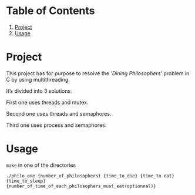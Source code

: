 
# Table of Contents

1.  [Project](#orgefd78dd)
2.  [Usage](#org8e49cd9)



<a id="orgefd78dd"></a>

# Project

This project has for purpose to resolve the *&rsquo;Dining Philosophers&rsquo;* problem in C by using multithreading.

It&rsquo;s divided into 3 solutions.

First one uses threads and mutex.

Second one uses threads and semaphores.

Third one uses process and semaphores.


<a id="org8e49cd9"></a>

# Usage

`make` in one of the directories

`./philo_one {number_of_philosophers} {time_to_die} {time_to eat} {time_to_sleep} {number_of_time_of_each_philosophers_must_eat(optionnal)}`

